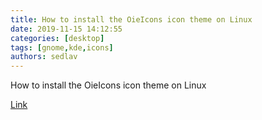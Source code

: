 ```yaml
---
title: How to install the OieIcons icon theme on Linux
date: 2019-11-15 14:12:55
categories: [desktop]
tags: [gnome,kde,icons]
authors: sedlav
---
```


How to install the OieIcons icon theme on Linux

[Link](https://www.addictivetips.com/ubuntu-linux-tips/install-oieicons-icon-theme-on-linux/)
